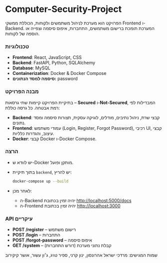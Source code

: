 # Computer-Security-Project


הפרויקט הוא מערכת לניהול משתמשים ולקוחות, הכוללת ממשקי Frontend ו-Backend. המערכת תומכת ברישום משתמשים, התחברות, איפוס סיסמה וצפייה או הוספה של לקוחות.


### טכנולוגיות

* **Frontend**: React, JavaScript, CSS
* **Backend**: FastAPI, Python, SQLAlchemy
* **Database**: MySQL
* **Containerization**: Docker & Docker Compose
* **סיסמה למסד הנתונים:** password

### מבנה הפרויקט

בתיקיית הפרויקט קיימות שתי גרסאות – **Secured** ו-**Not-Secured**, המבדילות לפי רמת אבטחה.
כל גרסה כוללת:

* **Backend**: קבצי שרת, ניהול נתיבים, מודלים, לוגיקה עסקית, תצורות סיסמה ומסד נתונים.
* **Frontend**: עמודי משתמש (Login, Register, Forgot Password), רכיבי UI, קבצי עיצוב, והגדרות כלליות.
* **Docker**: קבצי Docker ו-Docker Compose.

### הרצה

* יש לוודא ש-Docker מותקן ופועל.
* בתוך תיקיית `backend`, יש להריץ:

  ```bash
  docker-compose up --build  
  ```
* לאחר מכן:

  * ה-Backend יהיה זמין בכתובת [http://localhost:5000/docs](http://localhost:5000/docs)
  * ה-Frontend יהיה זמין בכתובת [http://localhost:3000](http://localhost:3000)


### API עיקריים

* **POST /register** – רישום משתמש
* **POST /login** – התחברות
* **POST /forgot-password** – איפוס סיסמה
* **GET /system** – קבלת נתוני מערכת (דורש התחברות)


שמות המגישים: מרדכי ישראל אהרונסון, ינון קרני, ספיר טויג, ג׳ון עשור, אושר קיקירוב
